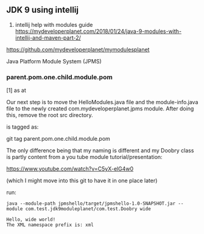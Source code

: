 ## JDK 9 using intellij


1. intellij help with modules guide
https://mydeveloperplanet.com/2018/01/24/java-9-modules-with-intellij-and-maven-part-2/

https://github.com/mydeveloperplanet/mymodulesplanet

Java Platform Module System (JPMS)


### parent.pom.one.child.module.pom

[1] as at 

Our next step is to move the HelloModules.java file and the module-info.java file to the newly created com.mydeveloperplanet.jpms module. After doing this, remove the root src directory.

is tagged as:

git tag parent.pom.one.child.module.pom

The only difference being that my naming is different and my Doobry class is partly 
content from a you tube module tutorial/presentation:

https://www.youtube.com/watch?v=C5yX-elG4w0

(which I might move into this git to have it in one place later)

run:

```
java --module-path jpmshello/target/jpmshello-1.0-SNAPSHOT.jar --module com.test.jdk9moduleplanet/com.test.Doobry wide
                                                                        Hello, wide world!
The XML namespace prefix is: xml
```

